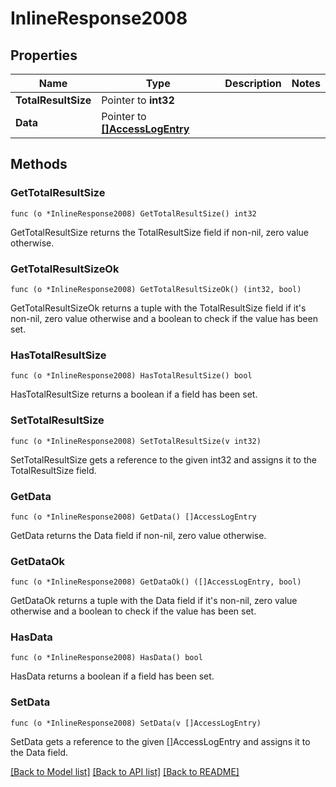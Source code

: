 # InlineResponse2008

## Properties

Name | Type | Description | Notes
------------ | ------------- | ------------- | -------------
**TotalResultSize** | Pointer to **int32** |  | 
**Data** | Pointer to [**[]AccessLogEntry**](AccessLogEntry.md) |  | 

## Methods

### GetTotalResultSize

`func (o *InlineResponse2008) GetTotalResultSize() int32`

GetTotalResultSize returns the TotalResultSize field if non-nil, zero value otherwise.

### GetTotalResultSizeOk

`func (o *InlineResponse2008) GetTotalResultSizeOk() (int32, bool)`

GetTotalResultSizeOk returns a tuple with the TotalResultSize field if it's non-nil, zero value otherwise
and a boolean to check if the value has been set.

### HasTotalResultSize

`func (o *InlineResponse2008) HasTotalResultSize() bool`

HasTotalResultSize returns a boolean if a field has been set.

### SetTotalResultSize

`func (o *InlineResponse2008) SetTotalResultSize(v int32)`

SetTotalResultSize gets a reference to the given int32 and assigns it to the TotalResultSize field.

### GetData

`func (o *InlineResponse2008) GetData() []AccessLogEntry`

GetData returns the Data field if non-nil, zero value otherwise.

### GetDataOk

`func (o *InlineResponse2008) GetDataOk() ([]AccessLogEntry, bool)`

GetDataOk returns a tuple with the Data field if it's non-nil, zero value otherwise
and a boolean to check if the value has been set.

### HasData

`func (o *InlineResponse2008) HasData() bool`

HasData returns a boolean if a field has been set.

### SetData

`func (o *InlineResponse2008) SetData(v []AccessLogEntry)`

SetData gets a reference to the given []AccessLogEntry and assigns it to the Data field.


[[Back to Model list]](../README.md#documentation-for-models) [[Back to API list]](../README.md#documentation-for-api-endpoints) [[Back to README]](../README.md)


